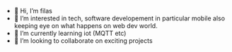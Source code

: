 - 👋 Hi, I’m filas
- 👀 I’m interested in tech, software developement in particular mobile also keeping eye on what happens on web dev world.
- 🌱 I’m currently learning iot (MQTT etc)
- 💞️ I’m looking to collaborate on exciting projects

